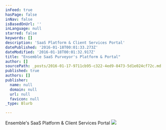 ```yaml
---
inFeed: true
hasPage: false
inNav: false
isBasedOnUrl: ''
inLanguage: null
starred: false
keywords: []
description: 'SaaS Platform & Client Services Portal'
datePublished: '2016-01-18T00:01:33.273Z'
dateModified: '2016-01-18T00:01:32.917Z'
title: "Ensemble SaaS Purveyor's Platform & Portal"
author: []
sourcePath: _posts/2016-01-17-9711cb95-c322-4ed9-8473-5d1e024cf72c.md
published: true
authors: []
publisher:
  name: null
  domain: null
  url: null
  favicon: null
_type: Blurb

---
```

Ensemble's SaaS Platform & Client Services Portal
![](https://s3-us-west-2.amazonaws.com/the-grid-img/p/8b5a69e6d4083efdd12e6b6d5f064ac4366118cf.png)